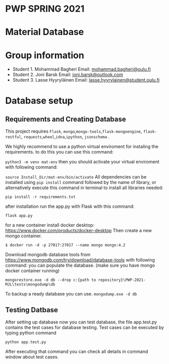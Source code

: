 # PWP SPRING 2021
# Material Database
# Group information
* Student 1. Mohammad Bagheri Email: mohammad.bagheri@oulu.fi
* Student 2. Joni Barsk  Email: joni.barsk@outlook.com
* Student 3. Lasse Hyyryläinen Email: lasse.hyyrylainen@student.oulu.fi

# Database setup
## Requirements and Creating Database
This project requires `Flask`, `mongo`,`mongo-tools`,`flask-mongoengine`, `flask-restful`, `requests`,`wheel`,`idna`,`ipython`, `jsonschema` . 

We highly recommend to use a python virtual enviroment for instaling the requirements. to do this you can use this command:

`python3 -m venv mat-env`
then you should activate your virtual enviroment with following command:

`source Install_Dir/mat-env/bin/activate`
All dependencies can be installed using `pip install` command followed by the name of library, or alternatively execute this command in terminal to install all libraries needed: 

`pip install -r requirements.txt`

after installation run the app.py with Flask with this command:

`flask app.py`

for a new container install docker desktop:
https://www.docker.com/products/docker-desktop
Then create a new mongo container. 

`$ docker run -d -p 27017:27017 --name mongo mongo:4.2`

Download mongodb database tools from 
https://www.mongodb.com/try/download/database-tools
with following command: you can populate the database. (make sure you have mongo docker container running)

`mongorestore.exe -d db --drop c:{path to repository}\PWP-2021-MJL\tests\mongodump\db`

To backup a ready database you can use.
`mongodump.exe -d db`

## Testing Datbase
After setting up database now you can test database, the file app.test.py contains the test cases for database testing. Test cases can be executed by typing python command

`python app.test.py`

After executing that command you can check all details in command window about test cases.




